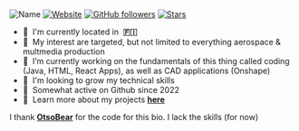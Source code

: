 
<h2 align="center" id="yvaristil-title">  </h1> 
<h3 align="left"> </h3>

<!--[![page views](https://komarev.com/ghpvc/?username=yvaristil&label=profile+views)](https://github.com/yvaristil/yvaristil)-->
![Name](https://img.shields.io/badge/Yusuf-Aristil-red)
[![Website](https://img.shields.io/website?url=https%3A%2F%2Fyvaristil.stuudio)]()
[![GitHub followers](https://img.shields.io/github/followers/yvaristil?style=flat&logo=github-red)](https://github.com/yvaristil?tab=followers)
[![Stars](https://img.shields.io/github/stars/yvaristil?style=flat&logo=github)](https://github.com/yvaristil?tab=stars)

<!--
<a href="#otsobear-title">
<img src="https://github-readme-stats.vercel.app/api?username=otsobear&show_icons=true&theme=dark" alt="otsobear" align="right" />
</a>
-->
- :red_circle: &nbsp;I'm currently located in &nbsp;**🇫🇮**
- :red_circle: &nbsp;My interest are targeted, but not limited to everything aerospace & multmedia production
- :red_circle: &nbsp;I’m currently working on the fundamentals of this thing called coding (Java, HTML, React Apps), as well as CAD applications (Onshape)
- :red_circle: &nbsp;I'm looking to grow my technical skills
- :red_circle: &nbsp;Somewhat active on Github since 2022
- :red_circle: &nbsp;Learn more about my projects **<a href="https://linktr.ee/yvaristil" target="_blank">here</a>**


I thank **<a href="https://github.com/OtsoBear" target="_blank">OtsoBear</a>** for the code for this bio. I lack the skills (for now)

